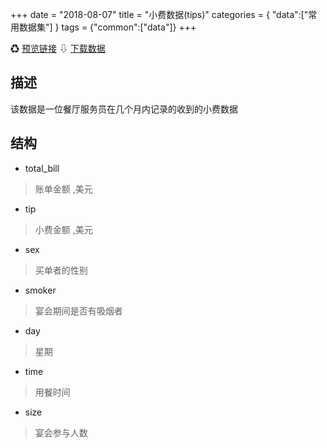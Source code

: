 +++
date = "2018-08-07"
title = "小费数据(tips)"
categories = { "data":["常用数据集"] }
tags = {"common":["data"]}
+++

&#9851;&nbsp;[预览链接](/data/tips)
&#8681;&nbsp;[下载数据](/download/tips)

## 描述
该数据是一位餐厅服务员在几个月内记录的收到的小费数据

## 结构

 - total_bill
 >账单金额 ,美元
 - tip
 >小费金额 ,美元
 - sex
 >买单者的性别
 - smoker
 >宴会期间是否有吸烟者
 - day
 >星期
 - time
 >用餐时间
 - size
 >宴会参与人数
